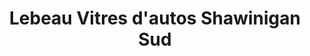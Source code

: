 ---
title: "Lebeau Vitres d'autos Shawinigan Sud"
url: /shawinigan/lebeau-vitres-dautos-shawinigan-sud/
shop: car repair
---